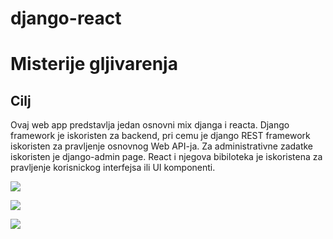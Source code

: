 # django-react
# Misterije gljivarenja

## Cilj

Ovaj web app predstavlja jedan osnovni mix djanga i reacta. Django framework je iskoristen za backend, pri cemu je django REST framework iskoristen za pravljenje osnovnog Web API-ja. Za administrativne zadatke iskoristen je django-admin page. React i njegova bibiloteka je iskoristena za pravljenje korisnickog interfejsa ili UI komponenti.


![](demo1.gif)

![](demo2.gif)

![](demo3.gif)
